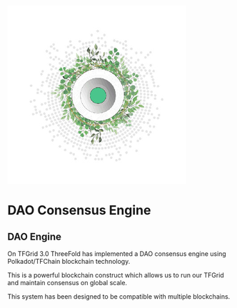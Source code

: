 ![](img/grid_header.jpg)

# DAO Consensus Engine



## DAO Engine

On TFGrid 3.0 ThreeFold has implemented a DAO consensus engine using Polkadot/TFChain blockchain technology.

This is a powerful blockchain construct which allows us to run our TFGrid and maintain consensus on global scale.

This system has been designed to be compatible with multiple blockchains.





